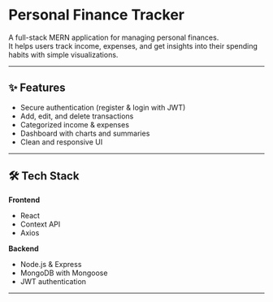 # Personal Finance Tracker

A full-stack MERN application for managing personal finances.  
It helps users track income, expenses, and get insights into their spending habits with simple visualizations.

---

## ✨ Features
- Secure authentication (register & login with JWT)
- Add, edit, and delete transactions
- Categorized income & expenses
- Dashboard with charts and summaries
- Clean and responsive UI

---

## 🛠 Tech Stack
**Frontend**
- React  
- Context API  
- Axios  

**Backend**
- Node.js & Express  
- MongoDB with Mongoose  
- JWT authentication  

---
